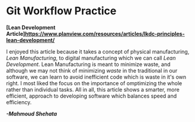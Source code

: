 # Git Workflow Practice

**[Lean Development Article]https://www.planview.com/resources/articles/lkdc-principles-lean-development/**

I enjoyed this article because it takes a concept of physical manufacturing, *Lean Manufacturing*, to digital manufacturing which we can call *Lean Development*.
Lean Manufacturing is meant to minimize waste, and although we may not think of minimizing *waste* in the traditional in our software, we can learn to avoid inefficient code which is waste in it's own right.
I most liked the focus on the importance of omptimizing the whole rather than individual tasks. 
All in all, this article shows a smarter, more efficient, approach to developing software which balances speed and efficiency. 

***-Mahmoud Shehata***